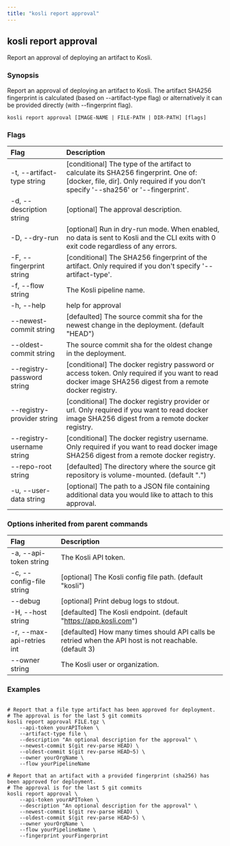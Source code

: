 ```yaml
---
title: "kosli report approval"
---
```


## kosli report approval

Report an approval of deploying an artifact to Kosli.

### Synopsis

Report an approval of deploying an artifact to Kosli.
The artifact SHA256 fingerprint is calculated (based on --artifact-type flag) or alternatively it can be provided directly (with --fingerprint flag).

```shell
kosli report approval [IMAGE-NAME | FILE-PATH | DIR-PATH] [flags]
```

### Flags
| Flag | Description |
| :--- | :--- |
|    -t, --artifact-type string  |  [conditional] The type of the artifact to calculate its SHA256 fingerprint. One of: [docker, file, dir]. Only required if you don't specify '--sha256' or '--fingerprint'.  |
|    -d, --description string  |  [optional] The approval description.  |
|    -D, --dry-run  |  [optional] Run in dry-run mode. When enabled, no data is sent to Kosli and the CLI exits with 0 exit code regardless of any errors.  |
|    -F, --fingerprint string  |  [conditional] The SHA256 fingerprint of the artifact. Only required if you don't specify '--artifact-type'.  |
|    -f, --flow string  |  The Kosli pipeline name.  |
|    -h, --help  |  help for approval  |
|        --newest-commit string  |  [defaulted] The source commit sha for the newest change in the deployment. (default "HEAD")  |
|        --oldest-commit string  |  The source commit sha for the oldest change in the deployment.  |
|        --registry-password string  |  [conditional] The docker registry password or access token. Only required if you want to read docker image SHA256 digest from a remote docker registry.  |
|        --registry-provider string  |  [conditional] The docker registry provider or url. Only required if you want to read docker image SHA256 digest from a remote docker registry.  |
|        --registry-username string  |  [conditional] The docker registry username. Only required if you want to read docker image SHA256 digest from a remote docker registry.  |
|        --repo-root string  |  [defaulted] The directory where the source git repository is volume-mounted. (default ".")  |
|    -u, --user-data string  |  [optional] The path to a JSON file containing additional data you would like to attach to this approval.  |


### Options inherited from parent commands
| Flag | Description |
| :--- | :--- |
|    -a, --api-token string  |  The Kosli API token.  |
|    -c, --config-file string  |  [optional] The Kosli config file path. (default "kosli")  |
|        --debug  |  [optional] Print debug logs to stdout.  |
|    -H, --host string  |  [defaulted] The Kosli endpoint. (default "https://app.kosli.com")  |
|    -r, --max-api-retries int  |  [defaulted] How many times should API calls be retried when the API host is not reachable. (default 3)  |
|        --owner string  |  The Kosli user or organization.  |


### Examples

```shell

# Report that a file type artifact has been approved for deployment.
# The approval is for the last 5 git commits
kosli report approval FILE.tgz \
	--api-token yourAPIToken \
	--artifact-type file \
	--description "An optional description for the approval" \
	--newest-commit $(git rev-parse HEAD) \
	--oldest-commit $(git rev-parse HEAD~5) \
	--owner yourOrgName \
	--flow yourPipelineName 

# Report that an artifact with a provided fingerprint (sha256) has been approved for deployment.
# The approval is for the last 5 git commits
kosli report approval \
	--api-token yourAPIToken \
	--description "An optional description for the approval" \
	--newest-commit $(git rev-parse HEAD) \
	--oldest-commit $(git rev-parse HEAD~5) \
	--owner yourOrgName \
	--flow yourPipelineName \
	--fingerprint yourFingerprint

```

